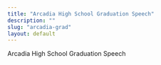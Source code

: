```yaml
---
title: "Arcadia High School Graduation Speech"
description: ""
slug: "arcadia-grad"
layout: default
---
```


Arcadia High School Graduation Speech